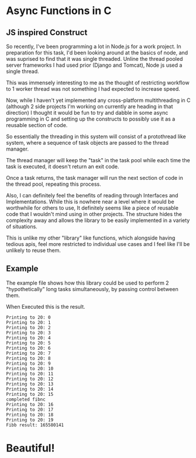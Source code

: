 # Async Functions in C
## JS inspired Construct

So recently, I've been programming a lot in Node.js for a work project. In preparation for this task,
I'd been looking around at the basics of node, and was suprised to find that it was single threaded. Unline the thread pooled server frameworks I had used prior (Django and Tomcat), Node js used a single thread.

This was immensely interesting to me as the thought of restricting workflow to 1 worker thread was not something I had expected to increase speed.

Now, while I haven't yet implemented any cross-platform multithreading in C (although 2 side projects I'm working on currently are heading in that direction) I thought it would be fun to try and dabble in some async programming in C and setting up the constructs to possibly use it as a reusable section of code.

So essentially the threading in this system will consist of a protothread like system, where a sequence of task objects are passed to the thread manager.

The thread manager will keep the "task" in the task pool while each time the task is executed, it doesn't return an exit code.

Once a task returns, the task manager will run the next section of code in the thread pool, repeating this process.

Also, I can definitely feel the benefits of reading through Interfaces and Implementations. While this is nowhere near a level where it would be worthwhile for others to use, It definitely seems like a piece of reusable code that I wouldn't mind using in other projects. The structure hides the complexity away and allows the library to be easily implemented in a variety of situations.

This is unlike my other "library" like functions, which alongside having tedious apis, feel more restricted to individual use cases and I feel like I'll be unlikely to reuse them.

## Example
The example file shows how this library could be used to perform 2 "hypothetically" long tasks simultaneously, by passing control between them.

When Executed this is the result.
~~~~
Printing to 20: 0
Printing to 20: 1
Printing to 20: 2
Printing to 20: 3
Printing to 20: 4
Printing to 20: 5
Printing to 20: 6
Printing to 20: 7
Printing to 20: 8
Printing to 20: 9
Printing to 20: 10
Printing to 20: 11
Printing to 20: 12
Printing to 20: 13
Printing to 20: 14
Printing to 20: 15
completed fibnc
Printing to 20: 16
Printing to 20: 17
Printing to 20: 18
Printing to 20: 19
Fibb result: 165580141
~~~~

# Beautiful!
